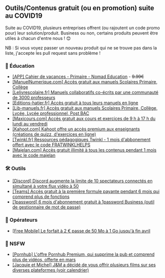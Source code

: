 ## Outils/Contenus gratuit (ou en promotion) suite au COVID19

Suite au COVID19, plusieurs entreprises offrent (ou rajoutent un code promo pour) leur solution/produit.
Business ou non, certains produits peuvent être utiles à chacun d'entre nous ! :blush:

NB : Si vous voyez passer un nouveau produit qui ne se trouve pas dans la liste, j'accepte les pull request sans problème !

### :school: Éducation

- [[APP] Cahier de vacances - Primaire - Nomad Education](https://play.google.com/store/apps/details?id=com.nomadeducation.cahiersdevacances) - ~~9.99€~~
- [[ManuelNumerique.com] Accès gratuit aux manuels Scolaires Primaire, Collège](https://adistance.manuelnumerique.com/)
- [[Lelivrescolaire.fr] Manuels collaboratifs co-écrits par une communauté de 3000 professeurs](https://www.lelivrescolaire.fr/)
- [[Editions-hatier.fr] Accès gratuit à tous leurs manuels en ligne](https://www.editions-hatier.fr/continuite-pedagogique)
- [[Lib-manuels.fr] Accès gratuit aux manuels Scolaires Primaire, Collège, Lycée, Lycée professionnel, Post BAC](https://demo.lib-manuels.fr/bibliotheque/magnard)
- [[Maxicours.com] Accès gratuit aux cours et exercices de 9 h à 17 h du lundi au vendredi](https://www.maxicours.com/se/entraide-covid19)
- [[Kahoot.com] Kahoot offre un accès premium aux enseignants (créations de quizz, d'exercices en ligne)](https://kahoot.com/access-kahoot-premium-for-free/)
- [[Twinkl.fr] Ressources pédagogiques Twinkl - 1 mois d'abbonement offert avec le code FRATWINKLHELPS](https://www.twinkl.fr/offer/FRATWINKLHELPS)
- [[Majelan.com] Accès gratuit illimité à tous les contenus pendant 1 mois avec le code majelan](https://www.majelan.com/register/)

### :hammer_and_wrench: Outils
- [[Discord] Discord augmente la limite de 10 spectateurs connectés en simultané à votre flux vidéo à 50](https://blog.discordapp.com/helping-out-where-we-can-3a5fb7bac77a)
- [[Teams] Accès gratuit à la première formule payante pendant 6 mois qui comprend plus de fonctions](https://www.microsoft.com/en-us/microsoft-365/blog/2020/03/05/our-commitment-to-customers-during-covid-19/)
- [[1password] 6 mois d'abonnement gratuit à 1password Business (outil de gestionnaire de mot de passe)](https://blog.1password.com/covid-19-response/)

### :iphone: Opérateurs
- [[Free Mobile] Le forfait à 2 € passe de 50 Mo à 1 Go jusqu'à fin avril](https://www.iliad.fr/presse/2020/CP_130320.pdf)

### :underage: NSFW
- [[Pornhub] L'offre Pornhub Premium, qui supprime la pub et comprend plus de vidéos, offerte en mars](https://twitter.com/Pornhub/status/1238130377727901696)
- [[Jacquie et Michel] J&M a décidé de vous offrir plusieurs films sur ses diverses plateformes (voir calendrier)](https://twitter.com/JacquieMichelX/status/1238491458442874881)